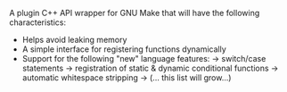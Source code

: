 A plugin C++ API wrapper for GNU Make that will have the following characteristics:

* Helps avoid leaking memory
* A simple interface for registering functions dynamically
* Support for the following "new" language features:
  -> switch/case statements
  -> registration of static & dynamic conditional functions
  -> automatic whitespace stripping
  -> (... this list will grow...)
